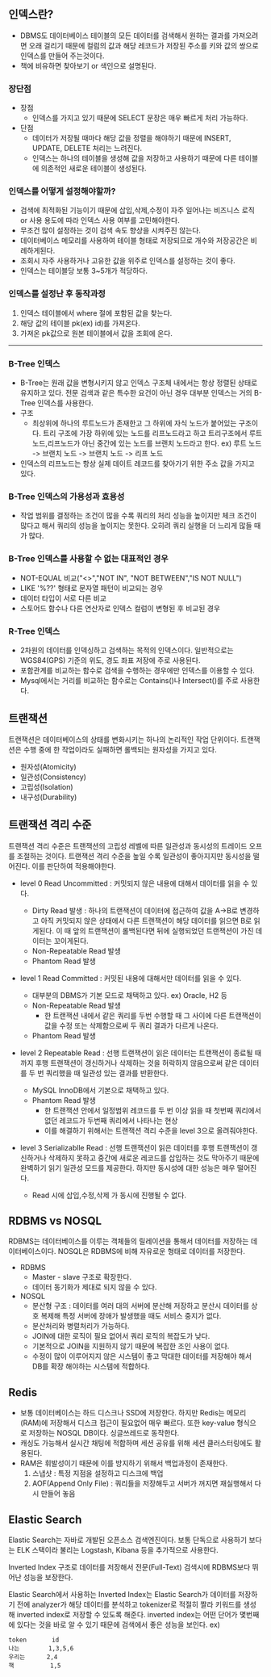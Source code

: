 ## 인덱스란?
- DBMS도 데이터베이스 테이블의 모든 데이터를 검색해서 원하는 결과를 가져오려면 오래 걸리기 때문에 컬럼의 값과 해당 레코드가 저장된 주소를 키와 값의 쌍으로 인덱스를 만들어 주는것이다.
- 책에 비유하면 찾아보기 or 색인으로 설명된다.

### 장단점
- 장점
    - 인덱스를 가지고 있기 때문에 SELECT 문장은 매우 빠르게 처리 가능하다.
- 단점
    - 데이터가 저장될 때마다 해당 값을 정렬을 해야하기 때문에 INSERT, UPDATE, DELETE 처리는 느려진다. 
    - 인덱스는 하나의 테이블을 생성해 값을 저장하고 사용하기 때문에 다른 테이블에 의존적인 새로운 테이블이 생성된다.

### 인덱스를 어떻게 설정해야할까?
- 검색에 최적화된 기능이기 때문에 삽입,삭제,수정이 자주 일어나는 비즈니스 로직 or 사용 용도에 따라 인덱스 사용 여부를 고민해야한다.
- 무조건 많이 설정하는 것이 검색 속도 향상을 시켜주진 않는다.
- 데이터베이스 메모리를 사용하여 테이블 형태로 저장되므로 개수와 저장공간은 비례하게된다.
- 조회시 자주 사용하거나 고유한 값을 위주로 인덱스를 설정하는 것이 좋다.
- 인덱스는 테이블당 보통 3~5개가 적당하다.

### 인덱스를 설정난 후 동작과정
1. 인덱스 테이블에서 where 절에 포함된 값을 찾는다.
2. 해당 값의 테이블 pk(ex) id)를 가져온다.
3. 가져온 pk값으로 원본 테이블에서 값을 조회에 온다.
---

### B-Tree 인덱스
- B-Tree는 원래 값을 변형시키지 않고 인덱스 구조체 내에서는 항상 정렬된 상태로 유지하고 있다. 전문 검색과 같은 특수한 요건이 아닌 경우 대부분 인덱스는 거의 B-Tree 인덱스를 사용한다.
- 구조
    - 최상위에 하나의 루트노드가 존재한고 그 하위에 자식 노드가 붙어있는 구조이다. 트리 구조에 가장 하위에 있는 노드를 리프노드라고 하고 트리구조에서 루트노드,리프노드가 아닌 중간에 있는 노드를 브랜치 노드라고 한다. ex) 루트 노드 -> 브랜치 노드 -> 브랜치 노드 -> 리프 노드
- 인덱스의 리프노드는 항상 실제 데이트 레코드를 찾아가기 위한 주소 값을 가지고 있다.

### B-Tree 인덱스의 가용성과 효용성
- 작업 범위를 결정하는 조건이 많을 수록 쿼리의 처리 성능을 높이지만 체크 조건이 많다고 해서 쿼리의 성능을 높이지는 못한다. 오히려 쿼리 실행을 더 느리게 많들 때가 많다.

### B-Tree 인덱스를 사용할 수 없는 대표적인 경우
- NOT-EQUAL 비교("<>","NOT IN", "NOT BETWEEN","IS NOT NULL")
- LIKE '%??' 형태로 문자열 패턴이 비교되는 경우
- 데이터 타입이 서로 다른 비교
- 스토어드 함수나 다른 연산자로 인덱스 컬럼이 변형된 후 비교된 경우

### R-Tree 인덱스
- 2차원의 데이터를 인덱싱하고 검색하는 목적의 인덱스이다. 일반적으로는 WGS84(GPS) 기준의 위도, 경도 좌표 저장에 주로 사용된다. 
- 포함관계를 비교하는 함수로 검색을 수행하는 경우에만 인덱스를 이용할 수 있다.
- Mysql에서는 거리를 비교하는 함수로는 Contains()나 Intersect()를 주로 사용한다.

## 트랜잭션
트랜잭션은 데이터베이스의 상태를 변화시키는 하나의 논리적인 작업 단위이다. 트랜잭션은 수행 중에 한 작업이라도 실패하면 롤백되는 원자성을 가지고 있다.
- 원자성(Atomicity)
- 일관성(Consistency)
- 고립성(Isolation)
- 내구성(Durability)

## 트랜잭션 격리 수준
트랜잭션 격리 수준은 트랜잭션의 고립성 레벨에 따른 일관성과 동시성의 트레이드 오프를 조절하는 것이다.
트랜잭션 격리 수준을 높일 수록 일관성이 좋아지지만 동시성을 떨어진다. 이를 판단하여 적용해야한다.

- level 0 Read Uncommitted : 커밋되지 않은 내용에 대해서 데이터를 읽을 수 있다.
    - Dirty Read 발생 : 하나의 트랜잭션이 데이터에 접근하여 값을 A->B로 변경하고 아직 커밋되지 않은 상태에서 다른 트랜잭션이 해당 데이터를 읽으면 B로 읽게된다. 이 때 앞의 트랜잭션이 롤백된다면 뒤에 실행되었던 트랜잭션이 가진 데이터는 꼬이게된다.
    - Non-Repeatable Read 발생
    - Phantom Read 발생

- level 1 Read Committed : 커밋된 내용에 대해서만 데이터를 읽을 수 있다.
    - 대부분의 DBMS가 기본 모드로 채택하고 있다. ex) Oracle, H2 등
    - Non-Repeatable Read 발생 
        - 한 트랜잭션 내에서 같은 쿼리를 두번 수행할 때 그 사이에 다른 트랜잭션이 값을 수정 또는 삭제함으로써 두 쿼리 결과가 다르게 나온다.
    - Phantom Read 발생

- level 2 Repeatable Read : 선행 트랜잭션이 읽은 데이터는 트랜잭션이 종료될 때까지 후행 트랜잭션이 갱신하거나 삭제하는 것을 허락하지 않음으로써 같은 데이터를 두 번 쿼리했을 때 일관성 있는 결과를 반환한다.
    - MySQL InnoDB에서 기본으로 채택하고 있다.
    - Phantom Read 발생
        - 한 트랜잭션 안에서 일정범위 레코드를 두 번 이상 읽을 때 첫번째 쿼리에서 없던 레코드가 두번째 쿼리에서 나타나는 현상
        - 이를 해결하기 위해서는 트랜잭션 격리 수준을 level 3으로 올려줘야한다.

- level 3 Serializablle Read : 선행 트랜잭션이 읽은 데이터를 후행 트랜잭션이 갱신하거나 삭제하지 못하고 중간에 새로운 레코드를 삽입하는 것도 막아주기 때문에 완벽하기 읽기 일관성 모드를 제공한다. 하지만 동시성에 대한 성능은 매우 떨어진다.
    - Read 시에 삽입,수정,삭제 가 동시에 진행될 수 없다.

## RDBMS vs NOSQL
RDBMS는 데이터베이스를 이루는 객체들의 릴레이션을 통해서 데이터를 저장하는 데이터베이스이다. NOSQL은 RDBMS에 비해 자유로운 형태로 데이터를 저장한다. 
- RDBMS
    - Master - slave 구조로 확장한다.
    - 데이터 동기화가 제대로 되지 않을 수 있다.
- NOSQL
    - 분산형 구조 : 데이터를 여러 대의 서버에 분산해 저장하고 분산시 데이터를 상호 복제해 특정 서버에 장애가 발생했을 때도 서비스 중지가 없다.
    - 분산처리와 병렬처리가 가능하다.
    - JOIN에 대한 로직이 필요 없어서 쿼리 로직의 복잡도가 낮다.
    - 기본적으로 JOIN을 지원하지 않기 때문에 복잡한 조인 사용이 없다.
    - 수정이 많이 이루어지지 않은 시스템이 좋고 막대한 데이터를 저장해야 해서 DB를 확장 해야하는 시스템에 적합하다.

## Redis
- 보통 데이터베이스는 하드 디스크나 SSD에 저장한다. 하지만 Redis는 메모리(RAM)에 저장해서 디스크 접근이 필요없어 매우 빠르다. 또한 key-value 형식으로 저장하는 NOSQL DB이다. 싱글쓰레드로 동작한다.
- 캐싱도 가능해서 실시간 채팅에 적합하며 세션 공유를 위해 세션 클러스터링에도 활용된다.
- RAM은 휘발성이기 때문에 이를 방지하기 위해서 백업과정이 존재한다.
    1. 스냅샷 : 특정 지점을 설정하고 디스크에 백업
    2. AOF(Append Only File) : 쿼리들을 저장해두고 서버가 꺼지면 재실행해서 다시 만들어 놓음

## Elastic Search
Elastic Search는 자바로 개발된 오픈소스 검색엔진이다. 보통 단독으로 사용하기 보다는 ELK 스택이라 불리는 Logstash, Kibana 등을 추가적으로 사용한다.

Inverted Index 구조로 데이터를 저장해서 전문(Full-Text) 검색시에 RDBMS보다 뛰어난 성능을 보장한다.

Elastic Search에서 사용하는 Inverted Index는 Elastic Search가 데이터를 저장하기 전에 analyzer가 해당 데이터를 분석하고 tokenizer로 적절히 짤라 키워드를 생성해 inverted index로 저장할 수 있도록 해준다. inverted index는 어떤 단어가 몇번째에 있다는 것을 바로 알 수 있기 때문에 검색에서 좋은 성능을 보인다.
ex)
```
token       id
나는        1,3,5,6
우리는      2,4
책          1,5
```
